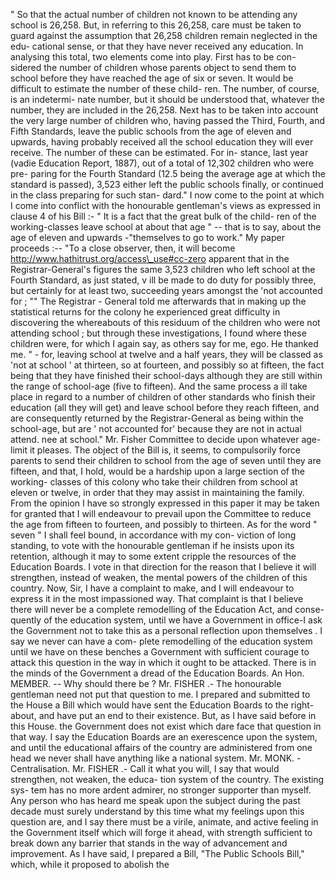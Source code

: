 " So that the actual number of children not known to be attending any school is 26,258. But, in referring to this 26,258, care must be taken to guard against the assumption that 26,258 children remain neglected in the edu- cational sense, or that they have never received any education. In analysing this total, two elements come into play. First has to be con- sidered the number of children whose parents object to send them to school before they have reached the age of six or seven. It would be difficult to estimate the number of these child- ren. The number, of course, is an indetermi- nate number, but it should be understood that, whatever the number, they are included in the 26,258. Next has to be taken into account the very large number of children who, having passed the Third, Fourth, and Fifth Standards, leave the public schools from the age of eleven and upwards, having probably received all the school education they will ever receive. The number of these can be estimated. For in- stance, last year (vadie Education Report, 1887), out of a total of 12,302 children who were pre- paring for the Fourth Standard (12.5 being the average age at which the standard is passed), 3,523 either left the public schools finally, or continued in the class preparing for such stan- dard." I now come to the point at which I come into conflict with the honourable gentleman's views as expressed in clause 4 of his Bill :- " It is a fact that the great bulk of the child- ren of the working-classes leave school at about that age " -- that is to say, about the age of eleven and upwards -"themselves to go to work." My paper proceeds :-- "To a close observer, then, it will become http://www.hathitrust.org/access\_use#cc-zero apparent that in the Registrar-General's figures the same 3,523 children who left school at the Fourth Standard, as just stated, v ill be made to do duty for possibly three, but certainly for at least two, succeeding years amongst the 'not accounted for ; "" The Registrar - General told me afterwards that in making up the statistical returns for the colony he experienced great difficulty in discovering the whereabouts of this residuum of the children who were not attending school ; but through these investigations, I found where these children were, for which I again say, as others say for me, ego. He thanked me. " - for, leaving school at twelve and a half years, they will be classed as 'not at school ' at thirteen, so at fourteen, and possibly so at fifteen, the fact being that they have finished their school-days although they are still within the range of school-age (five to fifteen). And the same process a ill take place in regard to a number of children of other standards who finish their education (all they will get) and leave school before they reach fifteen, and are consequently returned by the Registrar-General as being within the school-age, but are ' not accounted for' because they are not in actual attend. nee at school." Mr. Fisher Committee to decide upon whatever age-limit it pleases. The object of the Bill is, it seems, to compulsorily force parents to send their children to school from the age of seven until they are fifteen, and that, I hold, would be a hardship upon a large section of the working- classes of this colony who take their children from school at eleven or twelve, in order that they may assist in maintaining the family. From the opinion I have so strongly expressed in this paper it may be taken for granted that I will endeavour to prevail upon the Committee to reduce the age from fifteen to fourteen, and possibly to thirteen. As for the word " seven " I shall feel bound, in accordance with my con- viction of long standing, to vote with the honourable gentleman if he insists upon its retention, although it may to some extent cripple the resources of the Education Boards. I vote in that direction for the reason that I believe it will strengthen, instead of weaken, the mental powers of the children of this country. Now, Sir, I have a complaint to make, and I will endeavour to express it in the most impassioned way. That complaint is that I believe there will never be a complete remodelling of the Education Act, and conse- quently of the education system, until we have a Government in office-I ask the Government not to take this as a personal reflection upon themselves . I say we never can have a com- plete remodelling of the education system until we have on these benches a Government with sufficient courage to attack this question in the way in which it ought to be attacked. There is in the minds of the Government a dread of the Education Boards. An Hon. MEMBER. -- Why should there be ? Mr. FISHER .- The honourable gentleman need not put that question to me. I prepared and submitted to the House a Bill which would have sent the Education Boards to the right- about, and have put an end to their existence. But, as I have said before in this House. the Government does not exist which dare face that question in that way. I say the Education Boards are an exerescence upon the system, and until the educational affairs of the country are administered from one head we never shall have anything like a national system. Mr. MONK. - Centralisation. Mr. FISHER .- Call it what you will, I say that would strengthen, not weaken, the educa- tion system of the country. The existing sys- tem has no more ardent admirer, no stronger supporter than myself. Any person who has heard me speak upon the subject during the past decade must surely understand by this time what my feelings upon this question are, and I say there must be a virile, animate, and active feeling in the Government itself which will forge it ahead, with strength sufficient to break down any barrier that stands in the way of advancement and improvement. As I have said, I prepared a Bill, "The Public Schools Bill," which, while it proposed to abolish the 